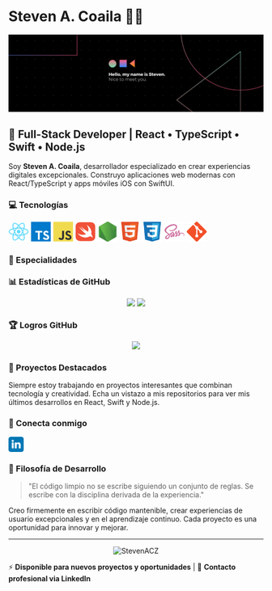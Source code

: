 # Steven A. Coaila 👨‍💻

![Banner](assets/github-profile-cover.png)



## 👋 Full-Stack Developer | React • TypeScript • Swift • Node.js

Soy **Steven A. Coaila**, desarrollador especializado en crear experiencias digitales excepcionales. Construyo aplicaciones web modernas con React/TypeScript y apps móviles iOS con SwiftUI.

### 💻 Tecnologías

<p align="left">
  <img src="https://raw.githubusercontent.com/devicons/devicon/master/icons/react/react-original.svg" alt="React" width="40" height="40"/>
  <img src="https://raw.githubusercontent.com/devicons/devicon/master/icons/typescript/typescript-original.svg" alt="TypeScript" width="40" height="40"/>
  <img src="https://raw.githubusercontent.com/devicons/devicon/master/icons/javascript/javascript-original.svg" alt="JavaScript" width="40" height="40"/>
  <img src="https://raw.githubusercontent.com/devicons/devicon/master/icons/swift/swift-original.svg" alt="Swift" width="40" height="40"/>
  <img src="https://raw.githubusercontent.com/devicons/devicon/master/icons/nodejs/nodejs-original.svg" alt="Node.js" width="40" height="40"/>
  <img src="https://raw.githubusercontent.com/devicons/devicon/master/icons/html5/html5-original.svg" alt="HTML5" width="40" height="40"/>
  <img src="https://raw.githubusercontent.com/devicons/devicon/master/icons/css3/css3-original.svg" alt="CSS3" width="40" height="40"/>
  <img src="https://raw.githubusercontent.com/devicons/devicon/master/icons/sass/sass-original.svg" alt="Sass" width="40" height="40"/>
  <img src="https://raw.githubusercontent.com/devicons/devicon/master/icons/git/git-original.svg" alt="Git" width="40" height="40"/>
</p>

### 🚀 Especialidades

### 📊 Estadísticas de GitHub

<p align="center">
  <img height="180em" src="https://github-readme-stats.vercel.app/api?username=StevenACZ&show_icons=true&theme=tokyonight&hide_border=true&count_private=true" />
  <img height="180em" src="https://github-readme-stats.vercel.app/api/top-langs/?username=StevenACZ&layout=compact&theme=tokyonight&hide_border=true&langs_count=8"/>
</p>

### 🏆 Logros GitHub

<p align="center">
  <img src="https://github-profile-trophy.vercel.app/?username=StevenACZ&theme=tokyonight&no-frame=true&no-bg=true&margin-w=4&row=1&column=6" />
</p>

### 🌟 Proyectos Destacados

Siempre estoy trabajando en proyectos interesantes que combinan tecnología y creatividad. Echa un vistazo a mis repositorios para ver mis últimos desarrollos en React, Swift y Node.js.

### 🤝 Conecta conmigo

<p align="left">
  <a href="https://www.linkedin.com/in/stevenacz/" target="_blank">
    <img align="center" src="assets/linkedin.svg" alt="LinkedIn" height="30" width="30" />
  </a>
</p>

### 💭 Filosofía de Desarrollo

> "El código limpio no se escribe siguiendo un conjunto de reglas. Se escribe con la disciplina derivada de la experiencia." 

Creo firmemente en escribir código mantenible, crear experiencias de usuario excepcionales y en el aprendizaje continuo. Cada proyecto es una oportunidad para innovar y mejorar.

---

<p align="center">
  <img src="https://komarev.com/ghpvc/?username=StevenACZ&label=Profile%20views&color=0e75b6&style=flat" alt="StevenACZ" />
</p>

⚡ **Disponible para nuevos proyectos y oportunidades** | 📧 **Contacto profesional via LinkedIn**
